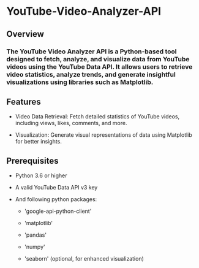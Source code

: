 # YouTube-Video-Analyzer-API

## Overview

<p><h3>The YouTube Video Analyzer API is a Python-based tool designed to fetch, analyze, and visualize data from YouTube videos using the YouTube Data API. It allows users to retrieve video statistics, analyze trends, and generate insightful visualizations using libraries such as Matplotlib.</h3></p>

## Features 
- Video Data Retrieval: Fetch detailed statistics of YouTube videos, including views, likes, comments, and more.
  
- Visualization: Generate visual representations of data using Matplotlib for better insights.

## Prerequisites
- Python 3.6 or higher
- A valid YouTube Data API v3 key
- And following python packages:
  
  - 'google-api-python-client'
    
  - 'matplotlib'
    
  - 'pandas'
    
  - 'numpy'
    
  - 'seaborn' (optional, for enhanced visualization)
